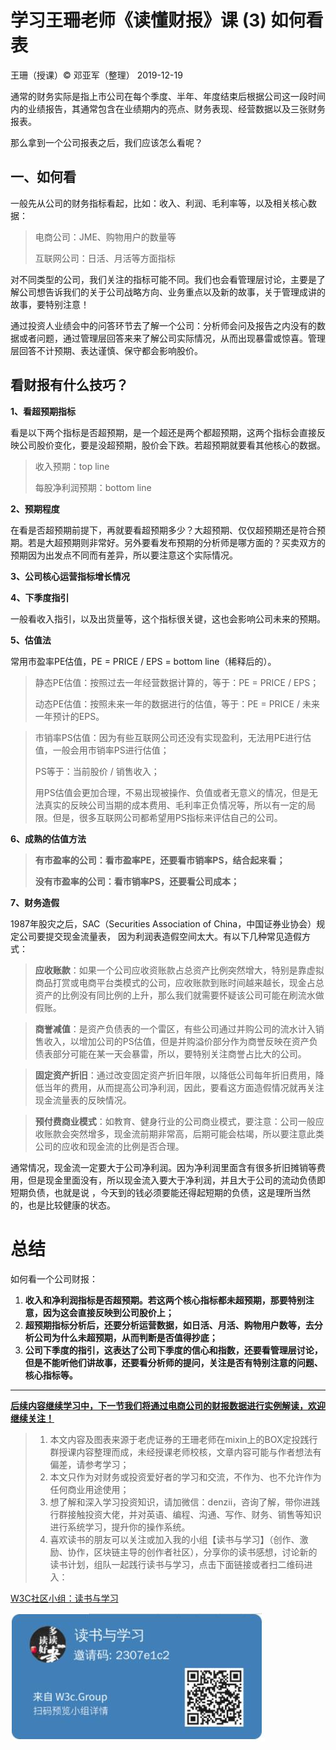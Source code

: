 # 学习王珊老师《读懂财报》课 (3) 如何看表

王珊（授课）&copy; 邓亚军（整理） 2019-12-19



通常的财务实际是指上市公司在每个季度、半年、年度结束后根据公司这一段时间内的业绩报告，其通常包含在业绩期内的亮点、财务表现、经营数据以及三张财务报表。

那么拿到一个公司报表之后，我们应该怎么看呢？

## 一、如何看

一般先从公司的财务指标看起，比如：收入、利润、毛利率等，以及相关核心数据：

> 电商公司：JME、购物用户的数量等
>
> 互联网公司：日活、月活等方面指标

对不同类型的公司，我们关注的指标可能不同。我们也会看管理层讨论，主要是了解公司想告诉我们的关于公司战略方向、业务重点以及新的故事，关于管理成讲的故事，要特别注意！

通过投资人业绩会中的问答环节去了解一个公司：分析师会问及报告之内没有的数据或者问题，通过管理层回答来来了解公司实际情况，从而出现暴雷或惊喜。管理层回答不计预期、表达谨慎、保守都会影响股价。

## 看财报有什么技巧？

**1、看超预期指标**

看是以下两个指标是否超预期，是一个超还是两个都超预期，这两个指标会直接反映公司股价变化，要是没超预期，股价会下跌。若超预期就要看其他核心的数据。

> 收入预期：top line
>
> 每股净利润预期：bottom line 

**2、预期程度**

在看是否超预期前提下，再就要看超预期多少？大超预期、仅仅超预期还是符合预期。若是大超预期则非常好。另外要看发布预期的分析师是哪方面的？买卖双方的预期因为出发点不同而有差异，所以要注意这个实际情况。

**3、公司核心运营指标增长情况**

**4、下季度指引**

一般看收入指引，以及出货量等，这个指标很关键，这也会影响公司未来的预期。

**5、估值法**

常用市盈率PE估值，PE = PRICE / EPS = bottom line（稀释后的）。

> 静态PE估值：按照过去一年经营数据计算的，等于：PE = PRICE / EPS；
>
> 动态PE估值：按照未来一年的数据进行的估值，等于：PE = PRICE / 未来一年预计的EPS。

> 市销率PS估值：因为有些互联网公司还没有实现盈利，无法用PE进行估值，一般会用市销率PS进行估值；
>
> PS等于：当前股价 / 销售收入；
>
> 用PS估值会更加合理，不易出现被操作、负值或者无意义的情况，但是无法真实的反映公司当期的成本费用、毛利率正负情况等，所以有一定的局限。但是，很多互联网公司都希望用PS指标来评估自己的公司。

**6、成熟的估值方法**

> **有市盈率的公司：看市盈率PE，还要看市销率PS，结合起来看；**
>
> **没有市盈率的公司：看市销率PS，还要看公司成本；**

**7、财务造假**

1987年股灾之后，SAC（Securities Association of China，中国证券业协会）规定公司要提交现金流量表， 因为利润表造假空间太大。有以下几种常见造假方式：

> **应收账款**：如果一个公司应收资账款占总资产比例突然增大，特别是靠虚拟商品打赏或电商平台类模式的公司，应收账款到账时间越来越长，现金占总资产的比例没有同比例的上升，那么我们就需要怀疑该公司可能在刷流水做假账。

> **商誉减值**：是资产负债表的一个雷区，有些公司通过并购公司的流水计入销售收入，以增加公司的PS估值，但是并购溢价部分作为商誉反映在资产负债表部分可能在某一天会暴雷，所以，要特别关注商誉占比大的公司。

> **固定资产折旧**：通过改变固定资产折旧年限，以降低公司每年折旧费用，降低当年的费用，从而提高公司净利润，因此，要看这方面造假情况就再关注现金流量表的反映情况。

> **预付费商业模式**：如教育、健身行业的公司商业模式，要注意：公司一般应收账款会突然增多，现金流前期非常高，后期可能会枯竭，所以要注意此类公司的应收和现金流的比例是否合理。

通常情况，现金流一定要大于公司净利润。因为净利润里面含有很多折旧摊销等费用，但是现金里面没有，所以现金流入要大于净利润，并且大于公司的流动负债即短期负债，也就是说 ，今天到的钱必须要能还得起短期的负债，这是理所当然的，也是比较健康的状态。

# 总结

如何看一个公司财报：

1. **收入和净利润指标是否超预期。若这两个核心指标都未超预期，那要特别注意，因为这会直接反映到公司股价上；**
2. **超预期指标分析后，还要分析运营数据，如日活、月活、购物用户数等，去分析公司为什么未超预期，从而判断是否值得抄底；**
3. **公司下季度的指引，这表达了公司下季度的信心和指数，还要看管理层讨论，但是不能听他们讲故事，还要看分析师的提问，关注是否有特别注意的问题、核心指标等。**



------

<u>**后续内容继续学习中，下一节我们将通过电商公司的财报数据进行实例解读，欢迎继续关注！**</u>

> 1. 本文内容及图表来源于老虎证券的王珊老师在mixin上的BOX定投践行群授课内容整理而成，未经授课老师校核，文章内容可能与作者想法有偏差，请参考学习；
> 2. 本文只作为对财务或投资爱好者的学习和交流，不作为、也不允许作为任何商业用途使用；
> 3. 想了解和深入学习投资知识，请加微信：denzii，咨询了解，带你进践行群接触投资大佬，并对英语、编程、沟通、写作、财务、销售等知识进行系统学习，提升你的操作系统。
> 4. 喜欢读书的朋友可以关注或加入我的小组【读书与学习】（创作、激励、协作，区块链主导的创作者社区），分享你的读书感想，讨论新的读书计划，组队一起践行读书与学习，点击下面链接或者扫二维码进入：

[W3C社区小组：读书与学习](https://w3c.group/g/1124622/join?ref=2307e1c2)

![](pic/0read.jpg)